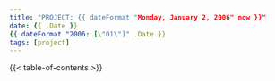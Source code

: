 ```yaml
---
title: "PROJECT: {{ dateFormat "Monday, January 2, 2006" now }}"
date: {{ .Date }}
{{ dateFormat "2006: [\"01\"]" .Date }}
tags: [project]
---
```


<!--more-->
{{< table-of-contents >}}
